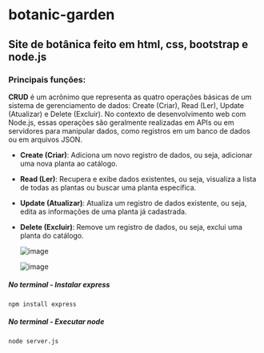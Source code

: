 # botanic-garden
## Site de botânica feito em html, css, bootstrap e node.js

### Principais funções:

**CRUD** é um acrônimo que representa as quatro operações básicas de um sistema de gerenciamento de dados: Create (Criar), Read (Ler), Update (Atualizar) e Delete (Excluir). No contexto de desenvolvimento web com Node.js, essas operações são geralmente realizadas em APIs ou em servidores para manipular dados, como registros em um banco de dados ou em arquivos JSON.

* **Create (Criar)**: Adiciona um novo registro de dados, ou seja, adicionar uma nova planta ao catálogo.

* **Read (Ler)**: Recupera e exibe dados existentes, ou seja, visualiza a lista de todas as plantas ou buscar uma planta específica.
  
* **Update (Atualizar)**: Atualiza um registro de dados existente, ou seja, edita as informações de uma planta já cadastrada.

* **Delete (Excluir)**: Remove um registro de dados, ou seja, exclui uma planta do catálogo.

  ![image](https://github.com/user-attachments/assets/d6c3a591-a86f-4f00-9d47-849f315eb624)

  ![image](https://github.com/user-attachments/assets/003595bb-231d-466d-9b7a-66ad692b9810)

	
##### No terminal - Instalar express 
	npm install express
##### No terminal - Executar node 
	node server.js
